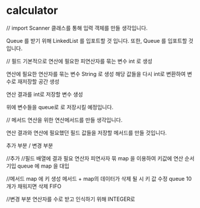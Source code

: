 # calculator
// import
Scanner 클래스를 통해 입력 객체를 만들 생각입니다.

Queue 를 받기 위해 LinkedList 를 입포트할 것 입니다.
또한, Queue 를 입포트할 것 입니다.

// 필드
기본적으로 연산에 필요한 피연산자를 묶는 변수 int 로 생성 

연산에 필요한 연산자를 묶는 변수 String 로 생성
해당 값들을 다시 int로 변환하여 변수로 재저장할 공간 생성

연산 결과를 int로 저장할 변수 생성

위에 변수들을 queue로 로 저장시킬 예정입니다.



// 메서드
연산을 위한 연산메서드를 만들 생각입니다.

연산 결과와 연산에 필요했던 필드 값들을 저장할 메서드를 만들 것입니다.


추가 부분 / 변경 부분

//추가
//필드
배열에 결과 필요 연산자 피연사자 묶
map 을 이용하여 키값에 연산 순서 기입
queue 에 map 을 대입

//메서드
map 에 키 생성 메서드 + map의 데이터가 삭제 될 시 키 값 수정
queue 10개가 채워지면 삭제 FIFO

//변경 부분
연산자를 수로 받고 인식하기 위해 INTEGER로 
